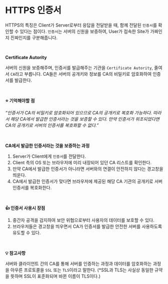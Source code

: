 # HTTPS 인증서 

HTTPS의 특징은 Client가 Server로부터 응답을 전달받을 때, 함께 전달된 `인증서`를 확인할 수 있다는 점이다. `인증서`는 서버의 신원을 보증하여, User가 접속한 Site가 가짜인지 진짜인지를 구분해줍니다.

<br>

**Certificate Autority**

서버의 신원을 보증해주며, 인증서를 발급해주는 기관을 `Certificate Autority`, 줄여서 `CA`라고 부릅니다. CA들은 서버의 공개키와 정보를 CA의 비밀키로 암호화하여 인증서를 발급한다.

<br>

**⭐️ 기억해야할 점**

*“인증서가 CA의 비밀키로 암호화되어 있으므로 CA의 공개키로 복호화 가능하다. 따라서 해당 CA에서 발급한 인증서라는 것을 보증할 수 있다. 만약 인증서가 위조되었다면 CA의 공개키로 서버의 인증서를 복호화할 수 없다.”*

<br>

**CA에서 발급한 인증서라는 것을 보증하는 과정**

1. Server가 Client에게 `인증서`를 전달한다.
2. Client 측의 OS 또는 브라우저에 미리 내장되어 있던 CA 리스트를 확인한다.
3. 만약 CA에서 발급한 인증서가 아니라면 서버와의 연결이 안전하지 않다는 경고창을 띄운다.
4. CA에서 발급한 인증서가 맞다면 브라우저에 제공된 해당 CA 기관의 공개키로 서버 인증서를 복호화한다.

<br>

**👍 인증서 사용시 장점**

1. 중간자 공격을 감지하여 보안 위협으로부터 사용자의 데이터를 보호할 수 있다.
2. 브라우저들은 경고창을 띄우면서 CA가 인증서를 발급한 안전한 서버를 사용하도록 유도할 수 있다.

<br>

**💡 참고사항**

서버와 클라이언트 간의 CA를 통해 서버를 인증하는 과정과 데이터를 암호화하는 과정을 아우른 프로토콜을 `SSL` 또는 `TLS`이라고 말한다. (*SSL과 TLS는 사실상 동일한 규약을 뜻하며 SSL이 표준화되며 바뀐 이름이 TLS이다.)